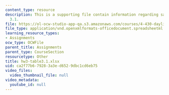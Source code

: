 ```yaml
---
content_type: resource
description: This is a supporting file contain information regarding sample table
  3.1.
file: https://ol-ocw-studio-app-qa.s3.amazonaws.com/courses/4-430-daylighting-spring-2012/ca2f77b679283a3ed6529dbc1cd6eb75_hw3-table3.1.xlsx
file_type: application/vnd.openxmlformats-officedocument.spreadsheetml.sheet
learning_resource_types:
- Assignments
ocw_type: OCWFile
parent_title: Assignments
parent_type: CourseSection
resourcetype: Other
title: hw3-table3.1.xlsx
uid: ca2f77b6-7928-3a3e-d652-9dbc1cd6eb75
video_files:
  video_thumbnail_file: null
video_metadata:
  youtube_id: null
---
```

